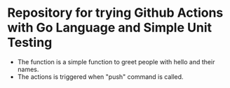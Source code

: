 # Repository for trying Github Actions with Go Language and Simple Unit Testing
- The function is a simple function to greet people with hello and their names.
- The actions is triggered when "push" command is called.
